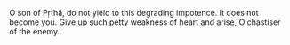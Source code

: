 O son of Pṛthā, do not yield to this degrading impotence. It does not become you. Give up such petty weakness of heart and arise, O chastiser of the enemy.